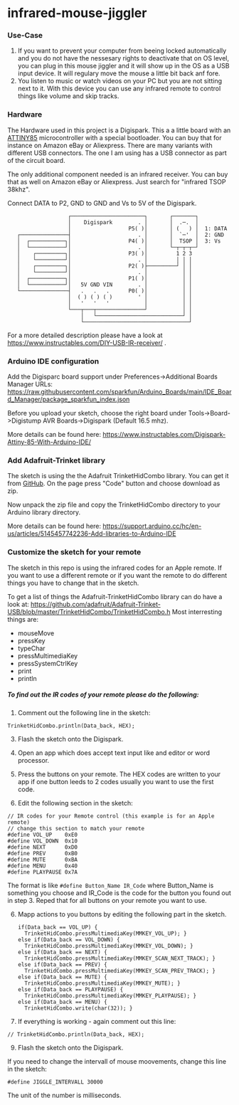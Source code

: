 # infrared-mouse-jiggler
### Use-Case

1. If you want to prevent your computer from beeing locked automatically and you do not have the nessesary rights to deactivate that on OS level, you can plug in this mouse jiggler and it will show up in the OS as a USB input device. It will regulary move the mouse a little bit back anf fore.
2. You listen to music or watch videos on your PC but you are not sitting next to it. With this device you can use any infrared remote to control things like volume and skip tracks.

### Hardware

The Hardware used in this project is a Digispark. This a a little board with an [ATTINY85](https://www.microchip.com/en-us/product/attiny85) microcontroller with a special bootloader. You can buy that for instance on Amazon eBay or Aliexpress. There are many variants with different USB connectors. The one I am using has a USB connector as part of the circuit board.

The only additional component needed is an infrared receiver. You can buy that as well on Amazon eBay or Aliexpress. Just search for "infrared TSOP 38khz". 

Connect DATA to P2, GND to GND and Vs to 5V of the Digispark.

```
                   ┌───────────────────────┐       ┌───────┐
                   │    Digispark        . │       │  .─.  │
                   │                  P5( )│       │ (   ) │  1: DATA
   ┌───────────────┤                     . │       │  `─'  │  2: GND
   │  ┌───────────┐│                  P4( )│       │  TSOP │  3: Vs
   │  └───────────┘│                     . │       └─┬─┬─┬─┘
   │    ┌─────────┐│                  P3( )│         1 2 3
   │    └─────────┘│                     . │         │ │ │
   │    ┌─────────┐│                  P2( )├─────────┘ │ │
   │    └─────────┘│                     . │           │ │
   │  ┌───────────┐│                  P1( )│           │ │    
   │  └───────────┘│   5V GND VIN        . │           │ │
   └───────────────┤   .   .   .      P0( )│           │ │
                   │  ( ) ( ) ( )        ' │           │ │
                   │   '   '   '           │           │ │
                   └───┬───┬───────────────┘           │ │
                       │   └───────────────────────────┘ │
                       └─────────────────────────────────┘
```

For a more detailed description please have a look at https://www.instructables.com/DIY-USB-IR-receiver/ .

### Arduino IDE configuration

Add the Digisparc board support under Preferences->Additional Boards Manager URLs: https://raw.githubusercontent.com/sparkfun/Arduino_Boards/main/IDE_Board_Manager/package_sparkfun_index.json

Before you upload your sketch, choose the right board under Tools->Board->Digistump AVR Boards->Digispark (Default 16.5 mhz).

More details can be found here: https://www.instructables.com/Digispark-Attiny-85-With-Arduino-IDE/

### Add Adafruit-Trinket library

The sketch is using the the Adafruit TrinketHidCombo library. You can get it from [GitHub](https://github.com/adafruit/Adafruit-Trinket-USB/tree/master). On the page press "Code" button and choose download as zip. 

Now unpack the zip file and copy the TrinketHidCombo directory to your Arduino library directory. 

More details can be found here: https://support.arduino.cc/hc/en-us/articles/5145457742236-Add-libraries-to-Arduino-IDE

### Customize the sketch for your remote

The sketch in this repo is using the infrared codes for an Apple remote. If you want to use a different remote or if you want the remote to do different things you have to change that in the sketch.

To get a list of things the Adafruit-TrinketHidCombo library can do have a look at: https://github.com/adafruit/Adafruit-Trinket-USB/blob/master/TrinketHidCombo/TrinketHidCombo.h Most interresting things are:

- mouseMove
- pressKey
- typeChar
- pressMultimediaKey
- pressSystemCtrlKey
- print
- println

##### To find out the IR codes of your remote please do the following:

1. Comment out the following line in the sketch:
```
TrinketHidCombo.println(Data_back, HEX);
```

3. Flash the sketch onto the Digispark.

4. Open an app which does accept text input like and editor or word processor.

5. Press the buttons on your remote. The HEX codes are written to your app if one button leeds to 2 codes usually you want to use the first code.

6. Edit the following section in the sketch:

```
// IR codes for your Remote control (this example is for an Apple remote)
// change this section to match your remote
#define VOL_UP    0xE0
#define VOL_DOWN  0x10
#define NEXT      0xD0
#define PREV      0xB0
#define MUTE      0xBA
#define MENU      0x40
#define PLAYPAUSE 0x7A
```

   The format is like `#define Button_Name IR_Code` where Button_Name is something you choose and IR_Code is the code for the button you found out in step 3. Reped that for all buttons on your remote you want to use.

6. Mapp actions to you buttons by editing the following part in the sketch.

   ```
   if(Data_back == VOL_UP) {
     TrinketHidCombo.pressMultimediaKey(MMKEY_VOL_UP); }
   else if(Data_back == VOL_DOWN) {
     TrinketHidCombo.pressMultimediaKey(MMKEY_VOL_DOWN); }
   else if(Data_back == NEXT) {
     TrinketHidCombo.pressMultimediaKey(MMKEY_SCAN_NEXT_TRACK); }
   else if(Data_back == PREV) {
     TrinketHidCombo.pressMultimediaKey(MMKEY_SCAN_PREV_TRACK); }
   else if(Data_back == MUTE) {
     TrinketHidCombo.pressMultimediaKey(MMKEY_MUTE); }
   else if(Data_back == PLAYPAUSE) {
     TrinketHidCombo.pressMultimediaKey(MMKEY_PLAYPAUSE); }
   else if(Data_back == MENU) {
     TrinketHidCombo.write(char(32)); }
   ```
7. If everything is working - again comment out this line:
```
// TrinketHidCombo.println(Data_back, HEX);
```

9. Flash the sketch onto the Digispark.

If you need to change the intervall of mouse moovements, change this line in the sketch:
```
#define JIGGLE_INTERVALL 30000
```

The unit of the number is milliseconds.  
